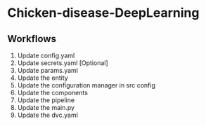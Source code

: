 # Chicken-disease-DeepLearning

## Workflows

1. Update config.yaml
2. Update secrets.yaml [Optional]
3. Update params.yaml 
4. Update the entity
5. Update the configuration manager in src config
6. Update the components 
7. Update the pipeline
8. Update the main.py
9. Update the dvc.yaml
